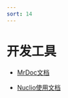 ```yaml
---
sort: 14
---
```




#  开发工具

* [MrDoc文档](https://kg-nlp.github.io/Algorithm-Project-Manual/开发工具/MrDoc文档.html)

* [Nuclio使用文档](https://kg-nlp.github.io/Algorithm-Project-Manual/开发工具/Nuclio使用文档.html)

